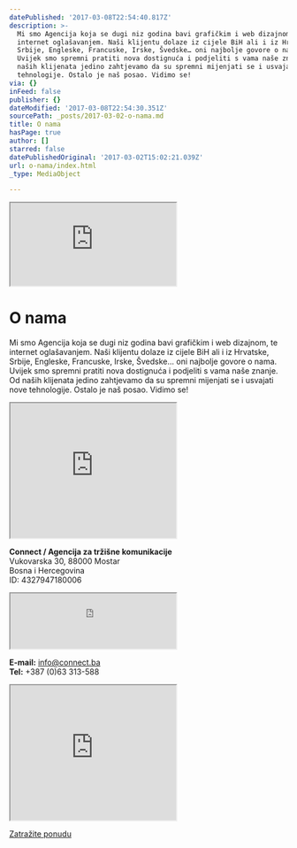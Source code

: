 ```yaml
---
datePublished: '2017-03-08T22:54:40.817Z'
description: >-
  Mi smo Agencija koja se dugi niz godina bavi grafičkim i web dizajnom, te
  internet oglašavanjem. Naši klijentu dolaze iz cijele BiH ali i iz Hrvatske,
  Srbije, Engleske, Francuske, Irske, Švedske… oni najbolje govore o nama.
  Uvijek smo spremni pratiti nova dostignuća i podjeliti s vama naše znanje. Od
  naših klijenata jedino zahtjevamo da su spremni mijenjati se i usvajati nove
  tehnologije. Ostalo je naš posao. Vidimo se!
via: {}
inFeed: false
publisher: {}
dateModified: '2017-03-08T22:54:30.351Z'
sourcePath: _posts/2017-03-02-o-nama.md
title: O nama
hasPage: true
author: []
starred: false
datePublishedOriginal: '2017-03-02T15:02:21.039Z'
url: o-nama/index.html
_type: MediaObject

---
```

<iframe src="https://the-grid.github.io/ed-location/?latitude=43.3458&amp;longitude=17.7897&amp;zoom=9&amp;address=Mostar%2C%20Herzegovina-Neretva%2C%20Bosnia%20and%20Herzegovina" style=""></iframe>

# O nama

Mi smo Agencija koja se dugi niz godina bavi grafičkim i web dizajnom, te internet oglašavanjem. Naši klijentu dolaze iz cijele BiH ali i iz Hrvatske, Srbije, Engleske, Francuske, Irske, Švedske... oni najbolje govore o nama. Uvijek smo spremni pratiti nova dostignuća i podjeliti s vama naše znanje. Od naših klijenata jedino zahtjevamo da su spremni mijenjati se i usvajati nove tehnologije. Ostalo je naš posao. Vidimo se!

<iframe src="https://the-grid.github.io/ed-userhtml/?g=eJxdjjEOwjAMRXdOUWVvvaO2OwOIK5jEhbRpHDlWC5yeoHZATLas_75fm634pFUW2xmAFFAHlrkJPk7kfGwsz1DGmE2lr0SdUXoqjLjgRpq-hW3rD-1etgVPFzjTfCO5Cg8-kKkcKtbedeahmvIRYF3X_09wZ3EY6zcvE9eWYySrO_o1Qy04LyT7TagoU-kcMGT6tfkAwvFOGQ" height="244" style=""></iframe>

**Connect / Agencija za tržišne komunikacije**  
Vukovarska 30, 88000 Mostar  
Bosna i Hercegovina  
ID: 4327947180006

<iframe src="https://the-grid.github.io/ed-userhtml/?g=eJyVUMFOwzAMvfcrIp9AgkaD22h7gE_YcUKVlVnMbZNGsTPBEP9Osh24TeJk6fm95-fXiUsc1ehXpB6UPtVOeMIrCkaS6-GoGmVrrZDLiVqZCxdFSKV1q7dspY5J7GXzmBO3k8DQ2avL0HQHPhk-9LCrhNesuobxDZdldGsI5HTUdGYJNM6rz4FndDzRuIGhMd3NgIVw8Wwz3303BgJ6gq0Bd0SFhwLQQp6CVuy_x6s8YlJ2HDGoFI893NLAe5Wwxw_a8bnmeH5qzM_9S_nirwtbyhh-AZKuhEI" height="100" style=""></iframe>

**E-mail:** info@connect.ba  
**Tel:** +387 (0)63 313-588

<iframe src="https://the-grid.github.io/ed-userhtml/?g=eJxdjjEOwjAMRXdOUWVvvaO2OwOIK5jEhbRpHDlWC5yeoHZATLas_75fm634pFUW2xmAFFAHlrkJPk7kfGwsz1DGmE2lr0SdUXoqjLjgRpq-hW3rD-1etgVPFzjTfCO5Cg8-kKkcKtbedeahmvIRYF3X_09wZ3EY6zcvE9eWYySrO_o1Qy04LyT7TagoU-kcMGT6sfkAdNhODw" height="244" style=""></iframe>

[Zatražite ponudu][0]

[0]: https://docs.google.com/forms/d/e/1FAIpQLScdOVsi3x4G0Lhj3_OM6jahpukJaGd1BQo7SdDcZ_cg58LITg/formResponse